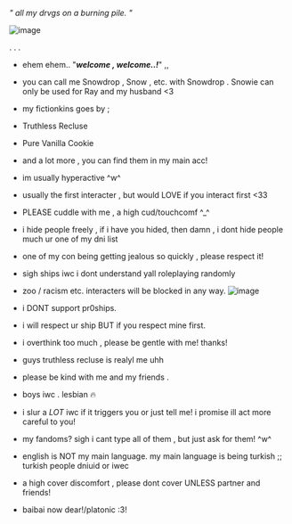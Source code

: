 

*" all my drvgs on a burning pile. "*





![image](https://github.com/user-attachments/assets/30e22dc9-c48c-4b34-aeed-14f28b13e234)











.                                                                 .                                                     .

- ehem ehem.. "***welcome , welcome..!***" ,, 
 
- you can call me Snowdrop , Snow , etc. with Snowdrop . Snowie can only be used for Ray and my husband <3 
- my fictionkins goes by ;
- Truthless Recluse
- Pure Vanilla Cookie 
- and a lot more , you can find them in my main acc!
- im usually hyperactive ^w^
- usually the first interacter , but would LOVE if you interact first <33
- PLEASE cuddle with me , a high cud/touchcomf ^_^
- i hide people freely , if i have you hided, then damn , i dont hide people much ur one of my dni list
- one of my con being getting jealous so quickly , please respect it!
- sigh ships iwc i dont understand yall roleplaying randomly
- zoo / racism etc. interacters will be blocked in any way.
![image](https://github.com/user-attachments/assets/c14308f3-5974-444a-abce-14cefb5f9c2e)

- i DONT support pr0ships.
- i will respect ur ship BUT if you respect mine first.
- i overthink too much , please be gentle with me! thanks!
 - guys truthless recluse is realyl me uhh
- please be kind with me and my friends . 
- boys iwc . lesbian :fire:
- i slur a *LOT* iwc if it triggers you or just tell me! i promise ill act more careful to you!
- my fandoms? sigh i cant type all of them , but just ask for them! ^w^
- english is NOT my main language. my main language is being turkish ;; turkish people dniuid or iwec
- a high cover discomfort , please dont cover UNLESS partner and friends!
- baibai now dear!/platonic :3! 



